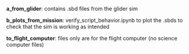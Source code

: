 **a_from_glider**: contains .sbd files from the glider sim

**b_plots_from_mission**: verify_script_behavior.ipynb to plot the .sbds to check that the sim is working as intended

**to_flight_computer**: files only are for the flight computer (no science computer files)